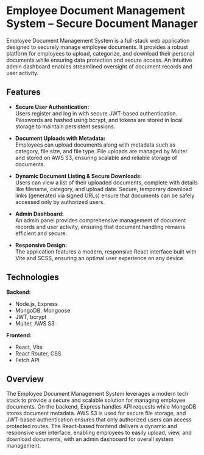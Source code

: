 # Employee Document Management System – Secure Document Manager

Employee Document Management System is a full-stack web application designed to securely manage employee documents. It provides a robust platform for employees to upload, categorize, and download their personal documents while ensuring data protection and secure access. An intuitive admin dashboard enables streamlined oversight of document records and user activity.

## Features

- **Secure User Authentication:**  
  Users register and log in with secure JWT-based authentication. Passwords are hashed using bcrypt, and tokens are stored in local storage to maintain persistent sessions.

- **Document Uploads with Metadata:**  
  Employees can upload documents along with metadata such as category, file size, and file type. File uploads are managed by Multer and stored on AWS S3, ensuring scalable and reliable storage of documents.

- **Dynamic Document Listing & Secure Downloads:**  
  Users can view a list of their uploaded documents, complete with details like filename, category, and upload date. Secure, temporary download links (generated via signed URLs) ensure that documents can be safely accessed only by authorized users.

- **Admin Dashboard:**  
  An admin panel provides comprehensive management of document records and user activity, ensuring that document handling remains efficient and secure.

- **Responsive Design:**  
  The application features a modern, responsive React interface built with Vite and SCSS, ensuring an optimal user experience on any device.

## Technologies

**Backend:**  
- Node.js, Express  
- MongoDB, Mongoose  
- JWT, bcrypt  
- Multer, AWS S3

**Frontend:**  
- React, Vite  
- React Router, CSS  
- Fetch API

## Overview

The Employee Document Management System leverages a modern tech stack to provide a secure and scalable solution for managing employee documents. On the backend, Express handles API requests while MongoDB stores document metadata. AWS S3 is used for secure file storage, and JWT-based authentication ensures that only authorized users can access protected routes. The React-based frontend delivers a dynamic and responsive user interface, enabling employees to easily upload, view, and download documents, with an admin dashboard for overall system management.
